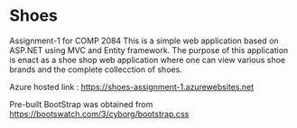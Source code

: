 # Shoes
Assignment-1 for COMP 2084
This is a simple web application based on ASP.NET using MVC and Entity framework.
The purpose of this application is enact as a shoe shop web application where one can
view various shoe brands and the complete collecction of shoes.

Azure hosted link : https://shoes-assignment-1.azurewebsites.net

Pre-built BootStrap was obtained from https://bootswatch.com/3/cyborg/bootstrap.css

